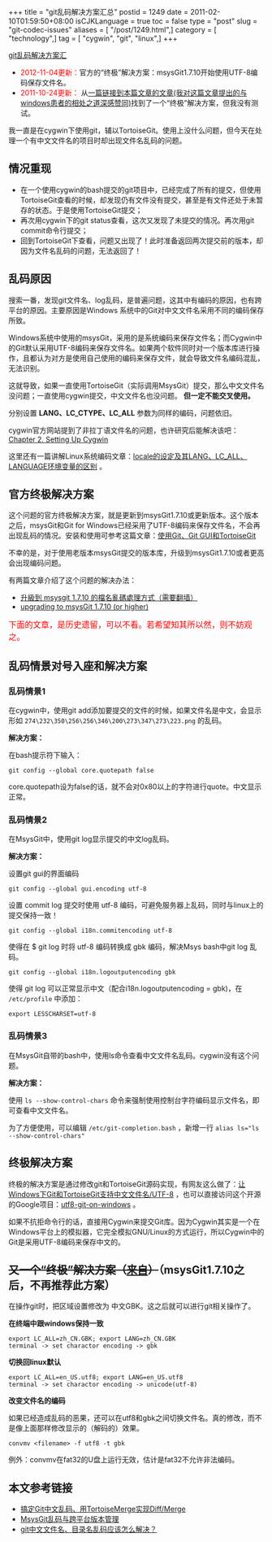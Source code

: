 +++
title = "git乱码解决方案汇总"
postid = 1249
date = 2011-02-10T01:59:50+08:00
isCJKLanguage = true
toc = false
type = "post"
slug = "git-codec-issues"
aliases = [ "/post/1249.html",]
category = [ "technology",]
tag = [ "cygwin", "git", "linux",]
+++


[git乱码解决方案汇](https://blog.zengrong.net/post/1249.html)

- <span style="color:red;">2012-11-04更新：</span>官方的“终极”解决方案：msysGit1.7.10开始使用UTF-8编码保存文件名。
- <span style="color:red;">2011-10-24更新：</span> 从<a href="http://giftdotyoung.blogspot.com/2011/03/blog-post_31.html" title="宽容那些与我们不同的人" target="_blank">一篇链接到本篇文章的文章(我对这篇文章提出的与windows患者的相处之道深感赞同)</a>找到了一个“终极”解决方案，但我没有测试。


我一直是在cygwin下使用git，辅以TortoiseGit。使用上没什么问题，但今天在处理一个有中文文件名的项目时却出现文件名乱码的问题。

## 情况重现

- 在一个使用cygwin的bash提交的git项目中，已经完成了所有的提交，但使用TortoiseGit查看的时候，却发现仍有文件没有提交，甚至是有文件还处于未暂存的状态。于是使用TortoiseGit提交；
- 再次用cygwin下的git status查看，这次又发现了未提交的情况。再次用git commit命令行提交；
- 回到TortoiseGit下查看，问题又出现了！此时准备返回两次提交前的版本，却因为文件名乱码的问题，无法返回了！

## 乱码原因

搜索一番，发现git文件名、log乱码，是普遍问题，这其中有编码的原因，也有跨平台的原因。主要原因是Windows 系统中的Git对中文文件名采用不同的编码保存所致。<!--more-->

Windows系统中使用的msysGit，采用的是系统编码来保存文件名；而Cygwin中的Git默认采用UTF-8编码来保存文件名。如果两个软件同时对一个版本库进行操作，且都认为对方是使用自己使用的编码来保存文件，就会导致文件名编码混乱，无法识别。

这就导致，如果一直使用TortoiseGit（实际调用MsysGit）提交，那么中文文件名没问题；一直使用cygwin提交，中文文件名也没问题。 **但一定不能交叉使用。**

分别设置 **LANG、LC_CTYPE、LC_ALL** 参数为同样的编码，问题依旧。

cygwin官方网站提到了非拉丁语文件名的问题，也许研究后能解决该吧： [Chapter 2. Setting Up Cygwin][1]

这里还有一篇讲解Linux系统编码文章：[locale的设定及其LANG、LC_ALL、LANGUAGE环境变量的区别][2] 。

## 官方终极解决方案

这个问题的官方终极解决方案，就是更新到msysGit1.7.10或更新版本。这个版本之后，msysGit和Git for Windows已经采用了UTF-8编码来保存文件名，不会再出现乱码的情况。安装和使用可参考这篇文章：[使用Git、Git GUI和TortoiseGit](https://blog.zengrong.net/post/1722.html)

不幸的是，对于使用老版本msysGit提交的版本库，升级到msysGit1.7.10或者更高会出现编码问题。

有两篇文章介绍了这个问题的解决办法：

- [升級到 msysgit 1.7.10 的檔名亂碼處理方式（需要翻墙）](http://jiichen.blogspot.tw/2012/04/msysgit-1710.html)
- [upgrading to msysGit 1.7.10 (or higher)](http://blog.syntevo.net/2012/04/24/1335271500000.html)


<span style="font-size:12pt;color:red;">下面的文章，是历史遗留，可以不看。若希望知其所以然，则不妨观之。</span>

## 乱码情景对号入座和解决方案

### 乱码情景1

在cygwin中，使用git add添加要提交的文件的时候，如果文件名是中文，会显示形如 `274\232\350\256\256\346\200\273\347\273\223.png` 的乱码。

**解决方案：**

在bash提示符下输入：

```
git config --global core.quotepath false
```

core.quotepath设为false的话，就不会对0x80以上的字符进行quote。中文显示正常。

### 乱码情景2

在MsysGit中，使用git log显示提交的中文log乱码。

**解决方案：**

设置git gui的界面编码

```git config --global gui.encoding utf-8```

设置 commit log 提交时使用 utf-8 编码，可避免服务器上乱码，同时与linux上的提交保持一致！

```
git config --global i18n.commitencoding utf-8
```

使得在 $ git log 时将 utf-8 编码转换成 gbk 编码，解决Msys bash中git log 乱码。

```
git config --global i18n.logoutputencoding gbk
```

使得 git log 可以正常显示中文（配合i18n.logoutputencoding = gbk)，在 `/etc/profile` 中添加：

```
export LESSCHARSET=utf-8
```

### 乱码情景3

在MsysGit自带的bash中，使用ls命令查看中文文件名乱码。cygwin没有这个问题。

**解决方案：**

使用 `ls --show-control-chars` 命令来强制使用控制台字符编码显示文件名，即可查看中文文件名。

为了方便使用，可以编辑 `/etc/git-completion.bash` ，新增一行 `alias ls="ls --show-control-chars"`

## 终极解决方案

终极的解决方案是通过修改git和TortoiseGit源码实现，有网友这么做了：[让Windows下Git和TortoiseGit支持中文文件名/UTF-8][3] ，也可以直接访问这个开源的Google项目：[utf8-git-on-windows][4] 。

如果不抗拒命令行的话，直接用Cygwin来提交Git库。因为Cygwin其实是一个在Windows平台上的模拟器，它完全模拟GNU/Linux的方式运行，所以Cygwin中的Git是采用UTF-8编码来保存中文的。

## <del>又一个“终极”解决方案（<a href="http://giftdotyoung.blogspot.com/2011/03/blog-post_31.html" target="_blank">来自</a>）</del>（msysGit1.7.10之后，不再推荐此方案）

在操作git时，把区域设置修改为 中文GBK。这之后就可以进行git相关操作了。

**在终端中跟windows保持一致**

``` shell
export LC_ALL=zh_CN.GBK; export LANG=zh_CN.GBK
terminal -> set charactor encoding -> gbk
```

**切换回linux默认**

``` shell
export LC_ALL=en_US.utf8; export LANG=en_US.utf8
terminal -> set charactor encoding -> unicode(utf-8)
```

**改变文件名的编码**

如果已经造成乱码的恶果，还可以在utf8和gbk之间切换文件名。真的修改，而不是像上面那样修改显示的（解码的）效果。

``` shell
convmv <filename> -f utf8 -t gbk
```

例外：convmv在fat32的U盘上运行无效，估计是fat32不允许非法编码。

## 本文参考链接

- [搞定Git中文乱码、用TortoiseMerge实现Diff/Merge][10]
- [MsysGit乱码与跨平台版本管理][11]
- [git中文文件名、目录名乱码应该怎么解决？][12]

[1]: http://www.cygwin.com/cygwin-ug-net/setup-locale.html
[2]: http://jmut.bokee.com/6874378.html
[3]: http://www.cnblogs.com/tinyfish/archive/2010/12/17/1909463.html
[4]: http://code.google.com/p/utf8-git-on-windows
[10]: http://topic.csdn.net/u/20110113/19/b0d5d506-4307-428b-a61d-7974aa66a2da.html
[11]: http://topic.csdn.net/u/20110106/20/f11ef8dd-44ec-478e-b78a-73240bcdde43.html
[12]: http://bbs.et8.net/bbs/showthread.php?t=942185

